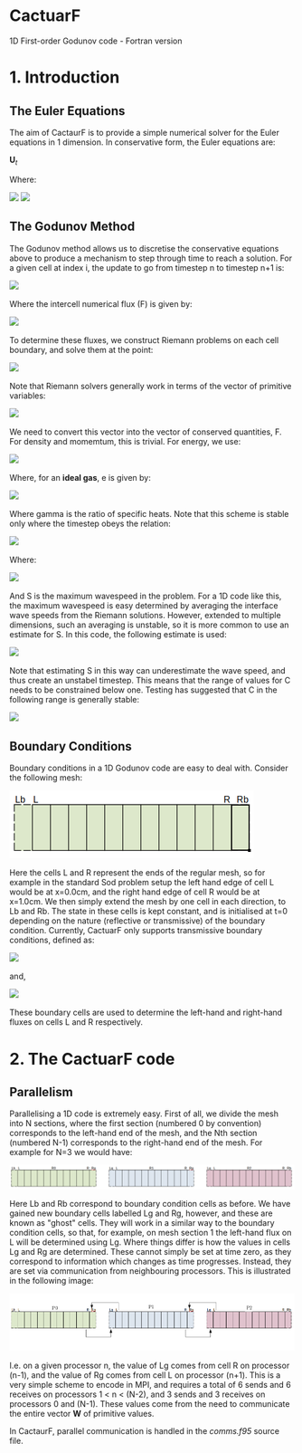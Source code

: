 # CactuarF
1D First-order Godunov code - Fortran version

# 1. Introduction
## The Euler Equations
The aim of CactaurF is to provide a simple numerical solver for the Euler equations in 1 dimension. In conservative form, the Euler equations are:

$\mathbf{U}_t %2B \mathbf{F}(\mathbf{U})_x = 0$

Where:

<img src="https://render.githubusercontent.com/render/math?math=\mathbf{U} = \begin{bmatrix}\rho\\\rho u\\E\end{bmatrix}">

<img src="https://render.githubusercontent.com/render/math?math=\mathbf{F} = \begin{bmatrix}\rho u\\\rho u^2 %2B p\\u(E%2Bp)\end{bmatrix}">

## The Godunov Method
The Godunov method allows us to discretise the conservative equations above to produce a mechanism to step through time to reach a solution. For a given cell at index i, the update to go from timestep n to timestep n+1 is:

<img src="https://render.githubusercontent.com/render/math?math=\mathbf{U}_i^{n%2B1} =  \frac{\Delta t}{\Delta x}  \left ( \mathbf{F}_{i-\frac{1}{2}} - \mathbf{F}_{i%2B\frac{1}{2}} \right )">

Where the intercell numerical flux (F) is given by:

<img src="https://render.githubusercontent.com/render/math?math=\mathbf{F}_{i%2B\frac{1}{2}} = \mathbf{F}(\mathbf{U}_{i%2B\frac{1}{2}}(0))">

To determine these fluxes, we construct Riemann problems on each cell boundary, and solve them at the point:

<img src="https://render.githubusercontent.com/render/math?math=S = \frac{x}{t} = 0">

Note that Riemann solvers generally work in terms of the vector of primitive variables:

<img src="https://render.githubusercontent.com/render/math?math=\mathbf{W} =  \begin{bmatrix}\rho\\u\\p\end{bmatrix}">

We need to convert this vector into the vector of conserved quantities, F. For density and momemtum, this is trivial. For energy, we use:

<img src="https://render.githubusercontent.com/render/math?math=E = \rho(\frac{1}{2}u^2 %2B e)">

Where, for an **ideal gas**, e is given by:

<img src="https://render.githubusercontent.com/render/math?math=e = \frac{p}{\rho(\gamma - 1)}">

Where gamma is the ratio of specific heats. Note that this scheme is stable only where the timestep obeys the relation:

<img src="https://render.githubusercontent.com/render/math?math=\Delta T = \frac{C_{cfl}\Delta x}{S^n_{max}}">

Where:

<img src="https://render.githubusercontent.com/render/math?math=0 < C_{cfl} \le 1">

And S is the maximum wavespeed in the problem. For a 1D code like this, the maximum wavespeed is easy determined by averaging the interface wave speeds from the Riemann solutions. However, extended to multiple dimensions, such an averaging is unstable, so it is more common to use an estimate for S. In this code, the following estimate is used:

<img src="https://render.githubusercontent.com/render/math?math=S^n_{\mathrm{max}} = \mathrm{max} \{|u^n_i| %2B a^n_i \}">

Note that estimating S in this way can underestimate the wave speed, and thus create an unstabel timestep. This means that the range of values for C needs to be constrained below one. Testing has suggested that C in the following range is generally stable:

<img src="https://render.githubusercontent.com/render/math?math=0 < C_{cfl} \le 0.7">

## Boundary Conditions
Boundary conditions in a 1D Godunov code are easy to deal with. Consider the following mesh:

![Full 1D Mesh](/images/mesh1.png)

Here the cells L and R represent the ends of the regular mesh, so for example in the standard Sod problem setup the left hand edge of cell L would be at x=0.0cm, and the right hand edge of cell R would be at x=1.0cm. We then simply extend the mesh by one cell in each direction, to Lb and Rb. The state in these cells is kept constant, and is initialised at t=0 depending on the nature (reflective or transmissive) of the boundary condition. Currently, CactuarF only supports transmissive boundary conditions, defined as:

<img src="https://render.githubusercontent.com/render/math?math=\mathbf{U}(Lb) = \mathbf{U}(L)">

and,

<img src="https://render.githubusercontent.com/render/math?math=\mathbf{U}(Rb) = \mathbf{U}(R)">

These boundary cells are used to determine the left-hand and right-hand fluxes on cells L and R respectively.

# 2. The CactuarF code
## Parallelism
Parallelising a 1D code is extremely easy. First of all, we divide the mesh into N sections, where the first section (numbered 0 by convention) corresponds to the left-hand end of the mesh, and the Nth section (numbered N-1) corresponds to the right-hand end of the mesh. For example for N=3 we would have:

![Parallel 1D Mesh](/images/mesh2.png)

Here Lb and Rb correspond to boundary condition cells as before. We have gained new boundary cells labelled Lg and Rg, however, and these are known as "ghost" cells. They will work in a similar way to the boundary condition cells, so that, for example, on mesh section 1 the left-hand flux on L will be determined using Lg. Where things differ is how the values in cells Lg and Rg are determined. These cannot simply be set at time zero, as they correspond to information which changes as time progresses. Instead, they are set via communication from neighbouring processors. This is illustrated in the following image:

![Parallel 1D Comms](/images/mesh5.png)

I.e. on a given processor n, the value of Lg comes from cell R on processor (n-1), and the value of Rg comes from cell L on processor (n+1). This is a very simple scheme to encode in MPI, and requires a total of 6 sends and 6 receives on processors 1 < n < (N-2), and 3 sends and 3 receives on processors 0 and (N-1). These values come from the need to communicate the entire vector **W** of primitive values.

In CactaurF, parallel communication is handled in the *comms.f95* source file.
